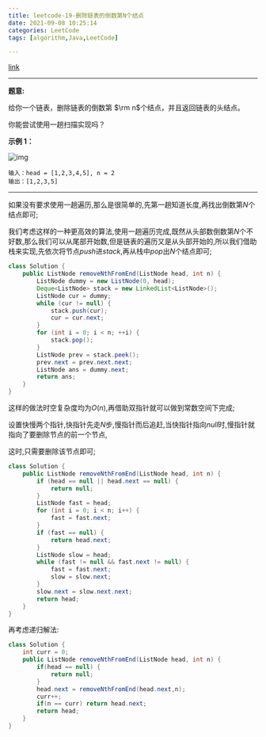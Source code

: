 ```yaml
---
title: leetcode-19-删除链表的倒数第N个结点
date: 2021-09-08 10:25:14
categories: LeetCode
tags: [algorithm,Java,LeetCode]

---
```


[link](https://leetcode-cn.com/problems/remove-nth-node-from-end-of-list/)

<hr/>

**题意:**

给你一个链表，删除链表的倒数第 $\rm n$个结点，并且返回链表的头结点。

你能尝试使用一趟扫描实现吗？

**示例 1：**

![img](https://gitee.com/cao_ziqiang/img/raw/master/20210908102821.jpeg)

```
输入：head = [1,2,3,4,5], n = 2
输出：[1,2,3,5]
```

<hr/>

如果没有要求使用一趟遍历,那么是很简单的,先第一趟知道长度,再找出倒数第$N$个结点即可;

我们考虑这样的一种更高效的算法,使用一趟遍历完成,既然从头部数倒数第$N$个不好数,那么我们可以从尾部开始数,但是链表的遍历又是从头部开始的,所以我们借助栈来实现,先依次将节点$push$进$stack$,再从栈中$pop$出$N$个结点即可;

```java
class Solution {
    public ListNode removeNthFromEnd(ListNode head, int n) {
        ListNode dummy = new ListNode(0, head);
        Deque<ListNode> stack = new LinkedList<ListNode>();
        ListNode cur = dummy;
        while (cur != null) {
            stack.push(cur);
            cur = cur.next;
        }
        for (int i = 0; i < n; ++i) {
            stack.pop();
        }
        ListNode prev = stack.peek();
        prev.next = prev.next.next;
        ListNode ans = dummy.next;
        return ans;
    }
}
```

这样的做法时空复杂度均为$O(n)$,再借助双指针就可以做到常数空间下完成;

设置快慢两个指针,快指针先走$N$步,慢指针而后追赶,当快指针指向$null$时,慢指针就指向了要删除节点的前一个节点,

这时,只需要删除该节点即可;

```java
class Solution {
    public ListNode removeNthFromEnd(ListNode head, int n) {
        if (head == null || head.next == null) {
            return null;
        }
        ListNode fast = head;
        for (int i = 0; i < n; i++) {
            fast = fast.next;
        }
        if (fast == null) {
            return head.next;
        }
        ListNode slow = head;
        while (fast != null && fast.next != null) {
            fast = fast.next;
            slow = slow.next;
        }
        slow.next = slow.next.next;
        return head;
    }
}
```

再考虑递归解法:

```java
class Solution {
    int curr = 0;
    public ListNode removeNthFromEnd(ListNode head, int n) {
        if(head == null) {
            return null;
        }
        head.next = removeNthFromEnd(head.next,n);
        curr++;
        if(n == curr) return head.next;
        return head;
    }
}
```

